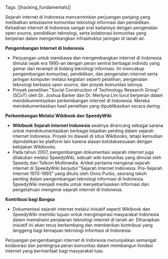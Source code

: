 Tags: [[hacking_fundamentals]]

Sejarah internet di Indonesia mencerminkan perjuangan panjang yang melibatkan antusiasme komunitas teknologi informasi dan pendidikan. Kehadiran internet di Indonesia sangat erat kaitannya dengan pengenalan open source, pendidikan teknologi, serta kolaborasi komunitas yang berperan dalam mengembangkan infrastruktur jaringan di tanah air.

**Pengembangan Internet di Indonesia**

- Perjuangan untuk membawa dan mengembangkan internet di Indonesia dimulai sejak era 1990-an dengan peran sentral berbagai individu yang gemar dan terampil di bidang teknologi informasi. Ini mencakup pengembangan komunitas, pendidikan, dan pengenalan internet serta jaringan komputer melalui kegiatan seperti pelatihan, pengenalan teknologi berbasis open source, dan proyek komunitas lainnya.
- Proyek penelitian "Social Construction of Technology Research Group" (SCoT) oleh Dr. Joshua Barker dan Dr. Merlyna Lim turut berperan dalam mendokumentasikan perkembangan internet di Indonesia. Mereka mendokumentasikan hasil penelitian yang dipublikasikan secara daring.

**Perkembangan Melalui Wikibook dan SpeedyWiki**

- **Wikibook Sejarah Internet Indonesia** awalnya dirancang sebagai sarana untuk mendokumentasikan berbagai kejadian penting dalam sejarah internet Indonesia. Proyek ini diawali di situs Wikibooks, tetapi kemudian dipindahkan ke platform lain karena alasan ketidaksesuaian dengan kebijakan Wikibooks.
- Pada tahun 2007, pengembangan dokumentasi sejarah internet juga dilakukan melalui SpeedyWiki, sebuah wiki komunitas yang dimulai oleh Speedy dari Telkom Multimedia. Artikel pertama mengenai sejarah internet di SpeedyWiki berjudul "Sejarah Internet Indonesia: Pra-Sejarah Internet 1970-1993" yang ditulis oleh Onno Purbo, seorang tokoh penting dalam pengembangan teknologi informasi di Indonesia. SpeedyWiki menjadi media untuk menyebarluaskan informasi dan pengetahuan mengenai sejarah internet di Indonesia.

**Kontribusi bagi Bangsa**

- Dokumentasi sejarah internet melalui inisiatif seperti Wikibook dan SpeedyWiki memiliki tujuan untuk menginspirasi masyarakat Indonesia dalam memahami perjalanan teknologi internet di tanah air. Diharapkan inisiatif ini akan terus berkembang dan memberikan kontribusi yang langgeng bagi kemajuan teknologi informasi di Indonesia.

Perjuangan pengembangan internet di Indonesia menunjukkan semangat kolaborasi dan pentingnya peran komunitas dalam membangun fondasi internet yang bermanfaat bagi masyarakat luas.